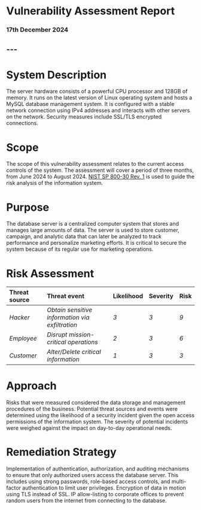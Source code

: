 # **Vulnerability Assessment Report**

### **17th December 2024**

## ---

# **System Description**

The server hardware consists of a powerful CPU processor and 128GB of memory. It runs on the latest version of Linux operating system and hosts a MySQL database management system. It is configured with a stable network connection using IPv4 addresses and interacts with other servers on the network. Security measures include SSL/TLS encrypted connections.

# **Scope**

The scope of this vulnerability assessment relates to the current access controls of the system. The assessment will cover a period of three months, from June 2024 to August 2024. [NIST SP 800-30 Rev. 1](NIST-SP-800-30-Rev-1.pdf) is used to guide the risk analysis of the information system.

# **Purpose**

The database server is a centralized computer system that stores and manages large amounts of data. The server is used to store customer, campaign, and analytic data that can later be analyzed to track performance and personalize marketing efforts. It is critical to secure the system because of its regular use for marketing operations.

# **Risk Assessment**

| Threat source | Threat event | Likelihood | Severity | Risk |
| :---- | :---- | :---- | :---- | :---- |
| *Hacker* | *Obtain sensitive information via exfiltration* | *3* | *3* | *9* |
| *Employee* | *Disrupt mission-critical operations* | *2* | *3* | *6* |
| *Customer* | *Alter/Delete critical information* | *1* | *3* | *3* |

# **Approach**

Risks that were measured considered the data storage and management procedures of the business. Potential threat sources and events were determined using the likelihood of a security incident given the open access permissions of the information system. The severity of potential incidents were weighed against the impact on day-to-day operational needs.

# **Remediation Strategy**

Implementation of authentication, authorization, and auditing mechanisms to ensure that only authorized users access the database server. This includes using strong passwords, role-based access controls, and multi-factor authentication to limit user privileges. Encryption of data in motion using TLS instead of SSL. IP allow-listing to corporate offices to prevent random users from the internet from connecting to the database.